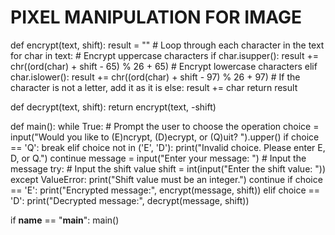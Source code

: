 # PIXEL MANIPULATION FOR IMAGE
def encrypt(text, shift):
    result = ""
    # Loop through each character in the text
    for char in text:
        # Encrypt uppercase characters
        if char.isupper():
            result += chr((ord(char) + shift - 65) % 26 + 65)
        # Encrypt lowercase characters
        elif char.islower():
            result += chr((ord(char) + shift - 97) % 26 + 97)
        # If the character is not a letter, add it as it is
        else:
            result += char
    return result

def decrypt(text, shift):
    return encrypt(text, -shift)

def main():
    while True:
        # Prompt the user to choose the operation
        choice = input("Would you like to (E)ncrypt, (D)ecrypt, or (Q)uit? ").upper()
        if choice == 'Q':
            break
        elif choice not in ('E', 'D'):
            print("Invalid choice. Please enter E, D, or Q.")
            continue
        message = input("Enter your message: ")  # Input the message
        try:    # Input the shift value
            shift = int(input("Enter the shift value: "))
        except ValueError:
            print("Shift value must be an integer.")
            continue
         if choice == 'E':
            print("Encrypted message:", encrypt(message, shift))
        elif choice == 'D':
            print("Decrypted message:", decrypt(message, shift))

if __name__ == "__main__":
    main()
